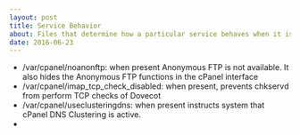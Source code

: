 ```yaml
---
layout: post
title: Service Behavior
about: Files that determine how a particular service behaves when it is running.
date: 2016-06-23
---
```


* /var/cpanel/noanonftp: when present Anonymous FTP is not available. It also hides the Anonymous FTP functions in the cPanel interface
* /var/cpanel/imap_tcp_check_disabled: when present, prevents chkservd from perform TCP checks of Dovecot
* /var/cpanel/useclusteringdns: when present instructs system that cPanel DNS Clustering is active.
* 